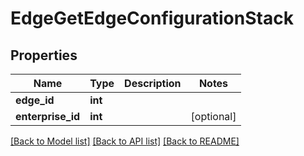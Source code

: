 # EdgeGetEdgeConfigurationStack

## Properties
Name | Type | Description | Notes
------------ | ------------- | ------------- | -------------
**edge_id** | **int** |  | 
**enterprise_id** | **int** |  | [optional] 

[[Back to Model list]](../README.md#documentation-for-models) [[Back to API list]](../README.md#documentation-for-api-endpoints) [[Back to README]](../README.md)


